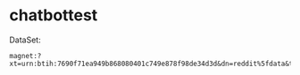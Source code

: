 # chatbottest

DataSet:

```
magnet:?xt=urn:btih:7690f71ea949b868080401c749e878f98de34d3d&dn=reddit%5fdata&tr=http%3a%2f%2ftracker.pushshift.io%3a6969%2fannounce&tr=udp%3a%2f%2ftracker.openbittorrent.com%3a80
```
